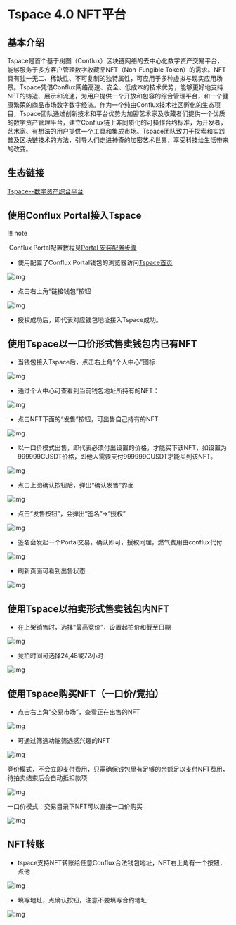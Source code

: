 # Tspace 4.0 NFT平台

## 基本介绍

Tspace是首个基于树图（Conflux）区块链网络的去中心化数字资产交易平台，能够服务于多方客户管理数字收藏品NFT（Non-Fungible Token）的需求。NFT具有独一无二、稀缺性、不可复制的独特属性，可应用于多种虚拟与现实应用场景。Tspace凭借Conflux网络高速、安全、低成本的技术优势，能够更好地支持NFT的铸造、展示和流通，为用户提供一个开放和包容的综合管理平台，和一个健康繁荣的商品市场数字数字经济。作为一个纯由Conflux技术社区孵化的生态项目，Tspace团队通过创新技术和平台优势为加密艺术家及收藏者们提供一个优质的数字资产管理平台，建立Conflux链上非同质化的可操作合约标准，为开发者，艺术家、有想法的用户提供一个工具和集成市场。Tspace团队致力于探索和实践普及区块链技术的方法，引导人们走进神奇的加密艺术世界，享受科技给生活带来的改变。



## 生态链接

[Tspace--数字资产综合平台](https://tspace.io/)



## 使用Conflux Portal接入Tspace

!!! note

​	Conflux Portal配置教程见[Portal 安装配置步骤](https://conflux-wiki.github.io/conflux-wiki/development/portal/)

- 使用配置了Conflux Portal钱包的浏览器访问[Tspace首页](https://tspace.io/)

![img](./figure/ZRmzc2IlAXZU1TRD.png)

- 点击右上角“链接钱包”按钮

![img](./figure/7A5HhoMgQBEomMDT.png)

- 授权成功后，即代表对应钱包地址接入Tspace成功。



## 使用Tspace以一口价形式售卖钱包内已有NFT

- 当钱包接入Tspace后，点击右上角“个人中心”图标

![img](./figure/pwdfzJeJxUyrFjiH.png)

- 通过个人中心可查看到当前钱包地址所持有的NFT：

![img](./figure/LBSz7DSu3wpJGj1Y.png)

- 点击NFT下面的“发售”按钮，可出售自己持有的NFT

![img](./figure/IWJSXI2O6LZwuGXh.png)

- 以一口价模式出售，即代表必须付出设置的价格，才能买下该NFT，如设置为999999CUSDT价格，即他人需要支付999999CUSDT才能买到该NFT。

![img](./figure/o7hEYNDZmyf2IZuV.png)

- 点击上图确认按钮后，弹出“确认发售”界面

![img](./figure/CyyC2GD1RaT16dCN.png)

- 点击“发售按钮”，会弹出“签名”->“授权”

![img](./figure/RcQKLAatm0iqAo3d.png)

- 签名会发起一个Portal交易，确认即可，授权同理，燃气费用由conflux代付

![img](./figure/z0fueOKCcNB0r2Rq.png)

- 刷新页面可看到出售状态

![img](./figure/OJnqG7RbdGetk7CG.png)



## 使用Tspace以拍卖形式售卖钱包内NFT

- 在上架销售时，选择“最高竞价”，设置起拍价和截至日期

![img](./figure/D72RdWNurf6BwdJA.png)

- 竞拍时间可选择24,48或72小时

![img](./figure/xoGFqN2eWQwm1ZSI.png)



## 使用Tspace购买NFT（一口价/竞拍）

- 点击右上角“交易市场”，查看正在出售的NFT

![img](./figure/iiS5vtNHN8S7paoc.png)

- 可通过筛选功能筛选感兴趣的NFT

![img](./figure/4HPlW3AaxAA5cGlY.png)

竞价模式，不会立即支付费用，只需确保钱包里有足够的余额足以支付NFT费用，待拍卖结束后会自动抵扣款项

![img](./figure/xXW7UaXpT54FNnOm.png)

一口价模式：交易目录下NFT可以直接一口价购买

![img](./figure/ujYGjMA99uQiivbs.png)



## NFT转账

- tspace支持NFT转账给任意Conflux合法钱包地址，NFT右上角有一个按钮，点他

![img](./figure/vGdzz2kUsPRqd8MX.png)

- 填写地址，点确认按钮，注意不要填写合约地址

![img](./figure/I4FgFEsVac3HCpPX.png)